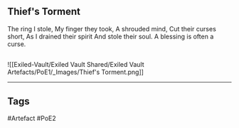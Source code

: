 ## Thief's Torment
The ring I stole,
My finger they took,
A shrouded mind,
Cut their curses short,
As I drained their spirit
And stole their soul.
A blessing is often a curse.
##
![[Exiled-Vault/Exiled Vault Shared/Exiled Vault Artefacts/PoE1/_Images/Thief's Torment.png]]

---
## Tags
#Artefact
#PoE2